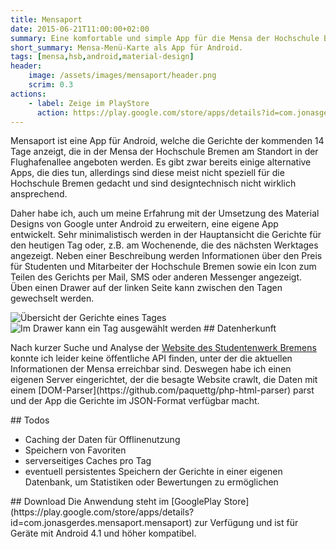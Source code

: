 ```yaml
---
title: Mensaport
date: 2015-06-21T11:00:00+02:00
summary: Eine komfortable und simple App für die Mensa der Hochschule Bremen am Airport.
short_summary: Mensa-Menü-Karte als App für Android.
tags: [mensa,hsb,android,material-design]
header:
    image: /assets/images/mensaport/header.png
    scrim: 0.3
actions:
    - label: Zeige im PlayStore
      action: https://play.google.com/store/apps/details?id=com.jonasgerdes.mensaport.mensaport
---
```


Mensaport ist eine App für Android, welche die Gerichte der kommenden 14 Tage anzeigt, die in der Mensa der Hochschule Bremen am Standort in der Flughafenallee angeboten werden.  Es gibt zwar bereits einige alternative Apps, die dies tun, allerdings sind diese meist nicht speziell für die Hochschule Bremen gedacht und sind designtechnisch nicht wirklich ansprechend.

Daher habe ich, auch um meine Erfahrung mit der Umsetzung des Material Designs von Google unter Android zu erweitern, eine eigene App entwickelt. Sehr minimalistisch werden in der Hauptansicht die Gerichte für den heutigen Tag oder, z.B. am Wochenende, die des nächsten Werktages angezeigt. Neben einer Beschreibung werden Informationen über den Preis für Studenten und Mitarbeiter der Hochschule Bremen sowie ein Icon zum Teilen des Gerichts per Mail, SMS oder anderen Messenger angezeigt. Üben einen Drawer auf der linken Seite kann zwischen den Tagen gewechselt werden.

<img src="/assets/images/mensaport/screen1.png" alt=" Übersicht der Gerichte eines Tages" class="left">
<img src="/assets/images/mensaport/screen2.png" alt=" Im Drawer kann ein Tag ausgewählt werden" class="left">
## Datenherkunft
<p>Nach kurzer Suche und Analyse der <a href="http://www.stw-bremen.de/de/essen-trinken/mensa-am-airport" 
		target="_blank">Website des Studentenwerk Bremens</a> konnte ich leider keine öffentliche API finden, unter der die aktuellen Informationen der Mensa erreichbar sind. Deswegen habe ich einen eigenen Server eingerichtet, der die besagte Website crawlt, die Daten mit einem [DOM-Parser](https://github.com/paquettg/php-html-parser) parst und der App die Gerichte im JSON-Format verfügbar macht.</p>
## Todos
<ul><li>Caching der Daten für Offlinenutzung</li><li>Speichern von Favoriten</li><li>serverseitiges Caches pro Tag</li><li>eventuell persistentes Speichern der Gerichte in einer eigenen Datenbank, um Statistiken oder Bewertungen zu ermöglichen</li></ul>
## Download
Die Anwendung steht im [GooglePlay Store](https://play.google.com/store/apps/details?id=com.jonasgerdes.mensaport.mensaport) zur Verfügung und ist für Geräte mit Android 4.1 und höher kompatibel.

